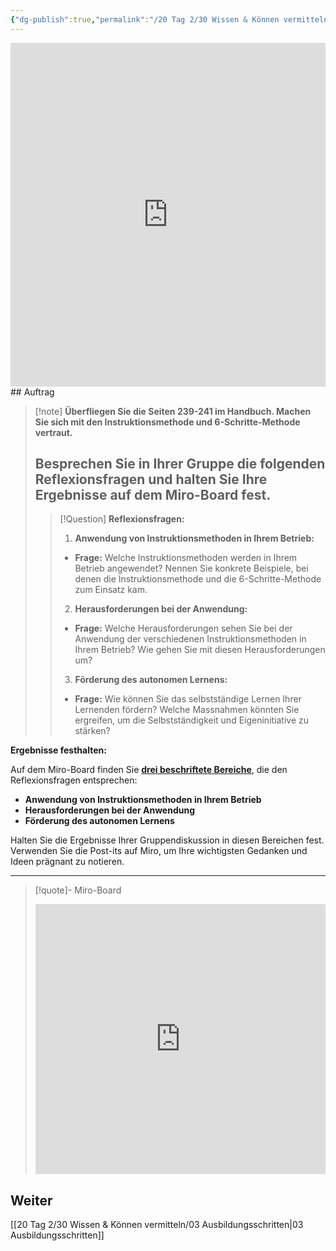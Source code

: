 ```yaml
---
{"dg-publish":true,"permalink":"/20 Tag 2/30 Wissen & Können vermitteln/02 Instruktionsmethoden/"}
---
```


<iframe src="https://aburossi.github.io/prezi/BBK/preziwissen/#/" style="border:0px #ffffff none;" name="myiFrame" scrolling="no" frameborder="1" marginheight="0px" marginwidth="0px" height="550px" width="100%" allowfullscreen></iframe>
## Auftrag

>[!note] **Überfliegen Sie die Seiten 239-241 im Handbuch. Machen Sie sich mit den Instruktionsmethode und 6-Schritte-Methode vertraut.**
>
>Besprechen Sie in Ihrer Gruppe die folgenden **Reflexionsfragen** und halten Sie Ihre Ergebnisse auf dem Miro-Board fest.
>---
>>[!Question] **Reflexionsfragen:**
>>
>>1. **Anwendung von Instruktionsmethoden in Ihrem Betrieb:**
>>   - **Frage:** Welche Instruktionsmethoden werden in Ihrem Betrieb angewendet? Nennen Sie konkrete Beispiele, bei denen die Instruktionsmethode und die 6-Schritte-Methode zum Einsatz kam.
>>
>>2. **Herausforderungen bei der Anwendung:**
>>   - **Frage:** Welche Herausforderungen sehen Sie bei der Anwendung der verschiedenen Instruktionsmethoden in Ihrem Betrieb? Wie gehen Sie mit diesen Herausforderungen um?
>>
>>3. **Förderung des autonomen Lernens:**
>>   - **Frage:** Wie können Sie das selbstständige Lernen Ihrer Lernenden fördern? Welche Massnahmen könnten Sie ergreifen, um die Selbstständigkeit und Eigeninitiative zu stärken?

**Ergebnisse festhalten:**

Auf dem Miro-Board finden Sie **[drei beschriftete Bereiche](https://miro.com/app/board/uXjVLKN6QrM=/?moveToWidget=3458764607670520342&cot=14)**, die den Reflexionsfragen entsprechen:

- **Anwendung von Instruktionsmethoden in Ihrem Betrieb**
- **Herausforderungen bei der Anwendung**
- **Förderung des autonomen Lernens**

Halten Sie die Ergebnisse Ihrer Gruppendiskussion in diesen Bereichen fest. Verwenden Sie die Post-its auf Miro, um Ihre wichtigsten Gedanken und Ideen prägnant zu notieren.

---

>[!quote]- Miro-Board
><iframe width="100%" height="432" src="https://miro.com/app/live-embed/uXjVLKN6QrM=/?moveToViewport=-7076,-5840,14566,7810&embedId=687871178949" frameborder="0" scrolling="no" allow="fullscreen; clipboard-read; clipboard-write" allowfullscreen></iframe>


## Weiter
[[20 Tag 2/30 Wissen & Können vermitteln/03 Ausbildungsschritten\|03 Ausbildungsschritten]]
